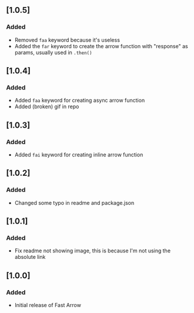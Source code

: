 ## [1.0.5]
### Added
- Removed `faa` keyword because it's useless
- Added the `far` keyword to create the arrow function with "response" as params, usually used in `.then()`

## [1.0.4]
### Added
- Added `faa` keyword for creating async arrow function
- Added (broken) gif in repo

## [1.0.3]
### Added
- Added `fai` keyword for creating inline arrow function 

## [1.0.2]
### Added
- Changed some typo in readme and package.json

## [1.0.1]
### Added
- Fix readme not showing image, this is because I'm not using the absolute link

## [1.0.0]
### Added
- Initial release of Fast Arrow